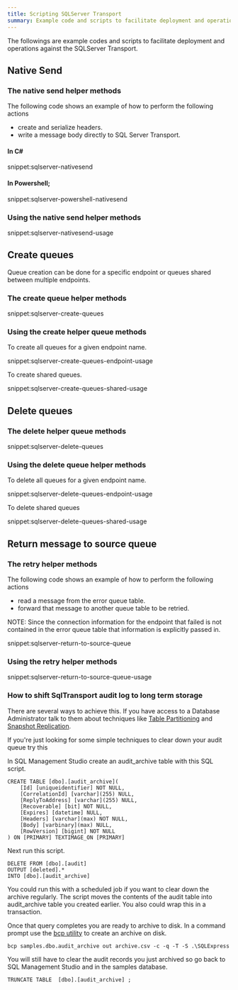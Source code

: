 ```yaml
---
title: Scripting SQLServer Transport 
summary: Example code and scripts to facilitate deployment and operational actions against the SQLServer Transport.
---
```


The followings are example codes and scripts to facilitate deployment and operations against the SQLServer Transport.


## Native Send  


### The native send helper methods

The following code shows an example of how to perform the following actions

 * create and serialize headers.
 * write a message body directly to SQL Server Transport.


#### In C&#35;

snippet:sqlserver-nativesend


#### In Powershell;

snippet:sqlserver-powershell-nativesend


### Using the native send helper methods

snippet:sqlserver-nativesend-usage


## Create queues

Queue creation can be done for a specific endpoint or queues shared between multiple endpoints.


### The create queue helper methods

snippet:sqlserver-create-queues


### Using the create helper queue methods 

To create all queues for a given endpoint name.

snippet:sqlserver-create-queues-endpoint-usage

To create shared queues.

snippet:sqlserver-create-queues-shared-usage


## Delete queues


### The delete helper queue methods

snippet:sqlserver-delete-queues


### Using the delete queue helper methods

To delete all queues for a given endpoint name.

snippet:sqlserver-delete-queues-endpoint-usage

To delete shared queues

snippet:sqlserver-delete-queues-shared-usage


## Return message to source queue


### The retry helper methods

The following code shows an example of how to perform the following actions

 * read a message from the error queue table.
 * forward that message to another queue table to be retried.

NOTE: Since the connection information for the endpoint that failed is not contained in the error queue table that information is explicitly passed in.

snippet:sqlserver-return-to-source-queue


### Using the retry helper methods

snippet:sqlserver-return-to-source-queue-usage


### How to shift SqlTransport audit log to long term storage

There are several ways to achieve this. If you have access to a Database Administrator talk to them about techniques like [Table Partitioning](https://technet.microsoft.com/en-us/library/ms188730.aspx) and [Snapshot Replication](https://technet.microsoft.com/en-us/library/ms151832.aspx).

If you're just looking for some simple techniques to clear down your audit queue try this

In SQL Management Studio create an audit_archive table with this SQL script.

```
CREATE TABLE [dbo].[audit_archive](
	[Id] [uniqueidentifier] NOT NULL,
	[CorrelationId] [varchar](255) NULL,
	[ReplyToAddress] [varchar](255) NULL,
	[Recoverable] [bit] NOT NULL,
	[Expires] [datetime] NULL,
	[Headers] [varchar](max) NOT NULL,
	[Body] [varbinary](max) NULL,
	[RowVersion] [bigint] NOT NULL
) ON [PRIMARY] TEXTIMAGE_ON [PRIMARY]

```

Next run this script. 

```
DELETE FROM [dbo].[audit] 
OUTPUT [deleted].*
INTO [dbo].[audit_archive] 
```

You could run this with a scheduled job if you want to clear down the archive regularly. The script moves the contents of the audit table into audit_archive table you created earlier. You also could wrap this in a transaction.

Once that query completes you are ready to archive to disk. In a command prompt use the [bcp utility](https://msdn.microsoft.com/en-AU/library/ms162802.aspx) to create an archive on disk.

`bcp samples.dbo.audit_archive out archive.csv -c -q -T -S .\SQLExpress`

You will still have to clear the audit records you just archived so go back to SQL Management Studio and in the samples database.

`TRUNCATE TABLE  [dbo].[audit_archive] ;`
